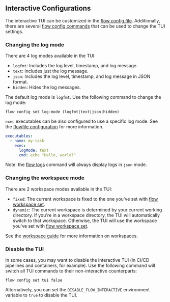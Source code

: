 ## Interactive Configurations

The interactive TUI can be customized in the [flow config file](../types/config.md). Additionally,
there are several [flow config commands](../cli/flow_config.md) that can be used to change the TUI settings.

### Changing the log mode

There are 4 log modes available in the TUI:
- `logfmt`: Includes the log level, timestamp, and log message.
- `text`: Includes just the log message.
- `json`: Includes the log level, timestamp, and log message in JSON format.
- `hidden`: Hides the log messages.

The default log mode is `logfmt`. Use the following command to change the log mode:

```shell
flow config set log-mode (logfmt|text|json|hidden)
```

`exec` executables can be also configured to use a specific log mode. See the [flowfile configuration](../types/flowfile.md#executableexecexecutabletype) for more information.

```yaml
executables:
  - name: my-task
    exec:
      logMode: text
      cmd: echo "Hello, world!"
```

Note: the [flow logs](../cli/flow_logs.md) command will always display logs in `json` mode.

### Changing the workspace mode

There are 2 workspace modes available in the TUI:
- `fixed`: The current workspace is fixed to the one you've set with [flow workspace set](../cli/flow_workspace_set.md).
- `dynamic`: The current workspace is determined by your current working directory. If you're in a workspace directory, the TUI will automatically switch to that workspace. Otherwise, the TUI will use the workspace you've set with [flow workspace set](../cli/flow_workspace_set.md).

See the [workspace guide](workspace.md) for more information on workspaces.

### Disable the TUI

In some cases, you may want to disable the interactive TUI (in CI/CD pipelines and containers, for example). 
Use the following command will switch all TUI commands to their non-interactive counterparts:

```shell
flow config set tui false
```

Alternatively, you can set the `DISABLE_FLOW_INTERACTIVE` environment variable to `true` to disable the TUI.
